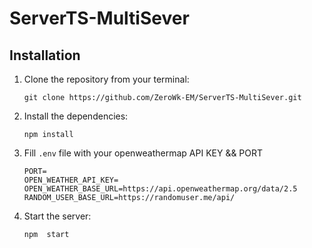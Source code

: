 # ServerTS-MultiSever

## Installation

1. Clone the repository from your terminal:

   ```
   git clone https://github.com/ZeroWk-EM/ServerTS-MultiSever.git
   ```

2. Install the dependencies:

   ```
   npm install
   ```

3. Fill `.env` file with your openweathermap API KEY && PORT

   ```
   PORT=
   OPEN_WEATHER_API_KEY=
   OPEN_WEATHER_BASE_URL=https://api.openweathermap.org/data/2.5
   RANDOM_USER_BASE_URL=https://randomuser.me/api/
   ```

4. Start the server:
   ```
   npm  start
   ```
